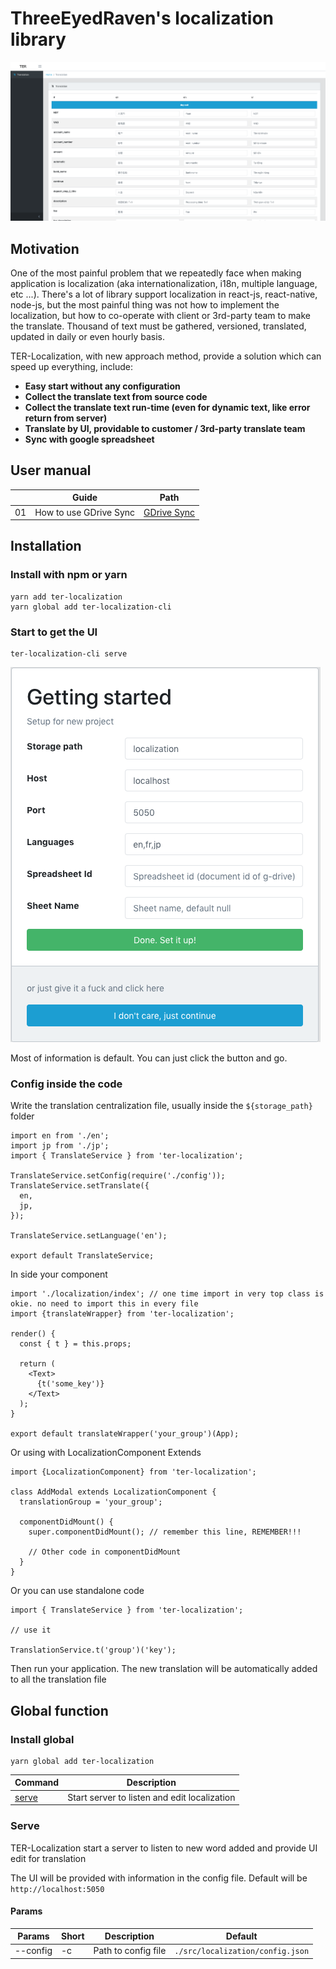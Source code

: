 # ThreeEyedRaven's localization library

![UI Editor](/docs/images/01.UIEditor.png?raw=true "UI Editor")

## Motivation

One of the most painful problem that we repeatedly face when making application is localization (aka 
internationalization, i18n, multiple language, etc ...). There's a lot of library support localization in react-js, 
react-native, node-js, but the most painful thing was not how to implement the localization, but how to co-operate with 
client or 3rd-party team to make the translate. Thousand of text must be gathered, versioned, translated, updated in 
daily or even hourly basis.

TER-Localization, with new approach method, provide a solution which can speed up everything, include: 

* **Easy start without any configuration**
* **Collect the translate text from source code**
* **Collect the translate text run-time (even for dynamic text, like error return from server)**
* **Translate by UI, providable to customer / 3rd-party translate team**
* **Sync with google spreadsheet**

## User manual

|    | Guide                  | Path                                           |
|----|------------------------|------------------------------------------------|
| 01 | How to use GDrive Sync | [GDrive Sync](/docs/How_to_use_gdrive_sync.md) |

## Installation
### Install with npm or yarn

```
yarn add ter-localization
yarn global add ter-localization-cli
```

### Start to get the UI

```
ter-localization-cli serve
```

![UI Editor](/docs/images/02.GettingStarted.png?raw=true "UI Editor")

Most of information is default. You can just click the button and go.

### Config inside the code

Write the translation centralization file, usually inside the `${storage_path}` folder

```
import en from './en';
import jp from './jp';
import { TranslateService } from 'ter-localization';

TranslateService.setConfig(require('./config'));
TranslateService.setTranslate({
  en,
  jp,
});

TranslateService.setLanguage('en');

export default TranslateService;
```

In side your component

```
import './localization/index'; // one time import in very top class is okie. no need to import this in every file
import {translateWrapper} from 'ter-localization';

render() {
  const { t } = this.props;

  return (
    <Text>
      {t('some_key')}
    </Text>
  );
}

export default translateWrapper('your_group')(App);
```

Or using with LocalizationComponent Extends

```
import {LocalizationComponent} from 'ter-localization';

class AddModal extends LocalizationComponent {
  translationGroup = 'your_group';
  
  componentDidMount() {
    super.componentDidMount(); // remember this line, REMEMBER!!!
    
    // Other code in componentDidMount
  }
}
```

Or you can use standalone code

```
import { TranslateService } from 'ter-localization';

// use it

TranslationService.t('group')('key');
```

Then run your application. The new translation will be automatically added to all the translation file

## Global function
### Install global

```
yarn global add ter-localization
```


| Command               | Description                                        |
|-----------------------|----------------------------------------------------|
| [serve](#serve)       | Start server to listen and edit localization       |

### Serve

TER-Localization start a server to listen to new word added and provide UI edit for translation

The UI will be provided with information in the config file. Default will be `http://localhost:5050`

#### Params

| Params   | Short | Description         | Default                      |
|----------|-------|---------------------|------------------------------|
| --config | -c    | Path to config file | `./src/localization/config.json` |